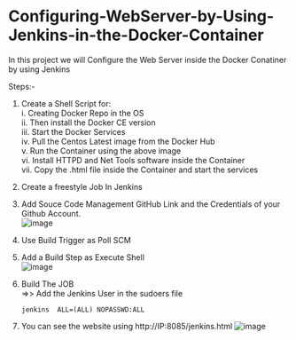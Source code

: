 # Configuring-WebServer-by-Using-Jenkins-in-the-Docker-Container
In this project we will Configure the Web Server inside the Docker Conatiner by using Jenkins

Steps:- 

1. Create a Shell Script for:<br/>
   i.  Creating Docker Repo in the OS <br/>
   ii. Then install the Docker CE version<br/>
   iii. Start the Docker Services<br/>
   iv. Pull the Centos Latest image from the Docker Hub<br/>
   v. Run the Container using the above image<br/>
   vi. Install HTTPD and Net Tools software inside the Container<br/>
   vii. Copy the .html file inside the Container and start the services<br/>
2. Create a freestyle Job In Jenkins<br/>
3. Add Souce Code Management GitHub Link and the Credentials of your Github Account.<br/>
   ![image](https://user-images.githubusercontent.com/47818107/115429563-25661680-a221-11eb-877e-e8024c726cd3.png)
4. Use Build Trigger as Poll SCM<br/>
5. Add a Build Step as Execute Shell<br/>
   ![image](https://user-images.githubusercontent.com/47818107/115429758-57777880-a221-11eb-8652-86d01f933d5c.png)
6. Build The JOB<br/>
   =>> Add the Jenkins User in the sudoers file<br/>
   
       jenkins  ALL=(ALL) NOPASSWD:ALL

7. You can see the website using http://IP:8085/jenkins.html
   ![image](https://user-images.githubusercontent.com/47818107/115430027-a0c7c800-a221-11eb-9f60-dce1f521b211.png)
   


